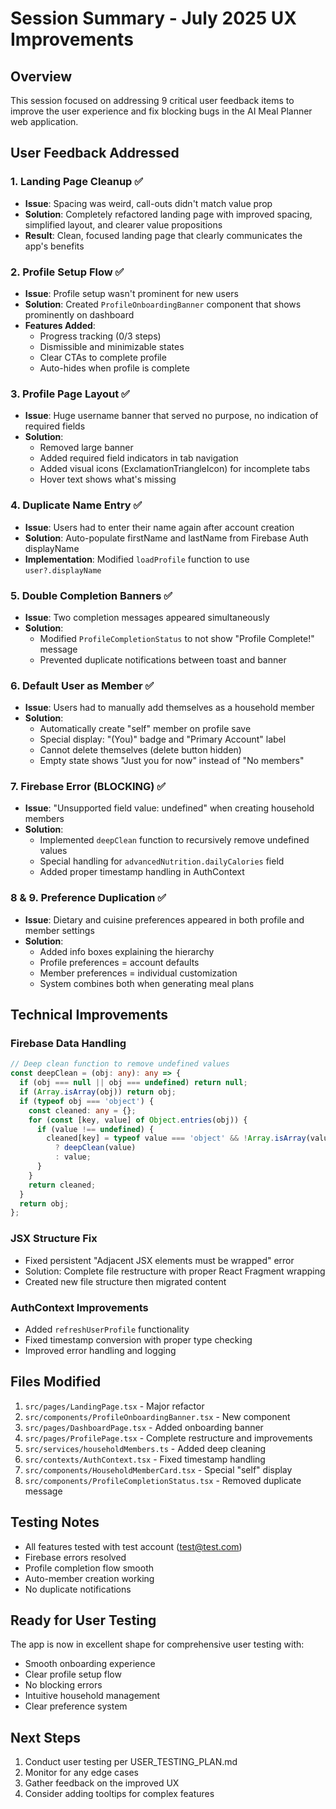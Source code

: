 # Session Summary - July 2025 UX Improvements

## Overview
This session focused on addressing 9 critical user feedback items to improve the user experience and fix blocking bugs in the AI Meal Planner web application.

## User Feedback Addressed

### 1. **Landing Page Cleanup** ✅
- **Issue**: Spacing was weird, call-outs didn't match value prop
- **Solution**: Completely refactored landing page with improved spacing, simplified layout, and clearer value propositions
- **Result**: Clean, focused landing page that clearly communicates the app's benefits

### 2. **Profile Setup Flow** ✅
- **Issue**: Profile setup wasn't prominent for new users
- **Solution**: Created `ProfileOnboardingBanner` component that shows prominently on dashboard
- **Features Added**:
  - Progress tracking (0/3 steps)
  - Dismissible and minimizable states
  - Clear CTAs to complete profile
  - Auto-hides when profile is complete

### 3. **Profile Page Layout** ✅
- **Issue**: Huge username banner that served no purpose, no indication of required fields
- **Solution**: 
  - Removed large banner
  - Added required field indicators in tab navigation
  - Added visual icons (ExclamationTriangleIcon) for incomplete tabs
  - Hover text shows what's missing

### 4. **Duplicate Name Entry** ✅
- **Issue**: Users had to enter their name again after account creation
- **Solution**: Auto-populate firstName and lastName from Firebase Auth displayName
- **Implementation**: Modified `loadProfile` function to use `user?.displayName`

### 5. **Double Completion Banners** ✅
- **Issue**: Two completion messages appeared simultaneously
- **Solution**: 
  - Modified `ProfileCompletionStatus` to not show "Profile Complete!" message
  - Prevented duplicate notifications between toast and banner

### 6. **Default User as Member** ✅
- **Issue**: Users had to manually add themselves as a household member
- **Solution**: 
  - Automatically create "self" member on profile save
  - Special display: "(You)" badge and "Primary Account" label
  - Cannot delete themselves (delete button hidden)
  - Empty state shows "Just you for now" instead of "No members"

### 7. **Firebase Error (BLOCKING)** ✅
- **Issue**: "Unsupported field value: undefined" when creating household members
- **Solution**: 
  - Implemented `deepClean` function to recursively remove undefined values
  - Special handling for `advancedNutrition.dailyCalories` field
  - Added proper timestamp handling in AuthContext

### 8 & 9. **Preference Duplication** ✅
- **Issue**: Dietary and cuisine preferences appeared in both profile and member settings
- **Solution**: 
  - Added info boxes explaining the hierarchy
  - Profile preferences = account defaults
  - Member preferences = individual customization
  - System combines both when generating meal plans

## Technical Improvements

### Firebase Data Handling
```typescript
// Deep clean function to remove undefined values
const deepClean = (obj: any): any => {
  if (obj === null || obj === undefined) return null;
  if (Array.isArray(obj)) return obj;
  if (typeof obj === 'object') {
    const cleaned: any = {};
    for (const [key, value] of Object.entries(obj)) {
      if (value !== undefined) {
        cleaned[key] = typeof value === 'object' && !Array.isArray(value) && value !== null
          ? deepClean(value)
          : value;
      }
    }
    return cleaned;
  }
  return obj;
};
```

### JSX Structure Fix
- Fixed persistent "Adjacent JSX elements must be wrapped" error
- Solution: Complete file restructure with proper React Fragment wrapping
- Created new file structure then migrated content

### AuthContext Improvements
- Added `refreshUserProfile` functionality
- Fixed timestamp conversion with proper type checking
- Improved error handling and logging

## Files Modified
1. `src/pages/LandingPage.tsx` - Major refactor
2. `src/components/ProfileOnboardingBanner.tsx` - New component
3. `src/pages/DashboardPage.tsx` - Added onboarding banner
4. `src/pages/ProfilePage.tsx` - Complete restructure and improvements
5. `src/services/householdMembers.ts` - Added deep cleaning
6. `src/contexts/AuthContext.tsx` - Fixed timestamp handling
7. `src/components/HouseholdMemberCard.tsx` - Special "self" display
8. `src/components/ProfileCompletionStatus.tsx` - Removed duplicate message

## Testing Notes
- All features tested with test account (test@test.com)
- Firebase errors resolved
- Profile completion flow smooth
- Auto-member creation working
- No duplicate notifications

## Ready for User Testing
The app is now in excellent shape for comprehensive user testing with:
- Smooth onboarding experience
- Clear profile setup flow
- No blocking errors
- Intuitive household management
- Clear preference system

## Next Steps
1. Conduct user testing per USER_TESTING_PLAN.md
2. Monitor for any edge cases
3. Gather feedback on the improved UX
4. Consider adding tooltips for complex features 